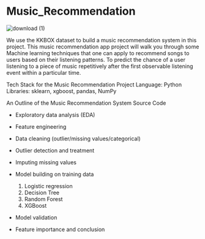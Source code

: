 # Music_Recommendation
![download (1)](https://user-images.githubusercontent.com/92789707/191201503-58c5d238-9235-4411-b063-65c24a1510f2.jpg)

We use the KKBOX dataset to build a music recommendation system in this project. 
This music recommendation app project will walk you through some Machine 
learning techniques that one can apply to recommend songs to users based on their 
listening patterns. To predict the chance of a user listening to a piece of music 
repetitively after the first observable listening event within a particular time.

Tech Stack for the Music Recommendation Project
Language: Python
Libraries: sklearn, xgboost, pandas, NumPy

An Outline of the Music Recommendation System 
Source Code
- Exploratory data analysis (EDA)

- Feature engineering

- Data cleaning (outlier/missing values/categorical)

- Outlier detection and treatment

- Imputing missing values


- Model building on training data
  1. Logistic regression
  2. Decision Tree
  3. Random Forest
  4. XGBoost

- Model validation

- Feature importance and conclusion

